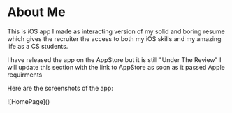 <h1>About Me</h1>
<p>This is iOS app I made as interacting version of my solid and boring resume which gives the recruiter the access to both my iOS skills and my amazing life as a CS students.</p>
<p1> I have released the app on the AppStore but it is still "Under The Review" I will update this section with the link to AppStore as soon as it passed Apple requirments</p1>

<p>Here are the screenshots of the app:<p>
	![HomePage]()

